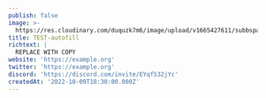 ```yaml
---
publish: false
image: >-
  https://res.cloudinary.com/duquzk7m6/image/upload/v1665427611/subbspace_aqx5kr.svg
title: TEST-autofill
richtext: |
  REPLACE WITH COPY
website: 'https://example.org'
twitter: 'https://example.org'
discord: 'https://discord.com/invite/EYqfS32jYc'
createdAt: '2022-10-09T18:30:00.000Z'
---
```


